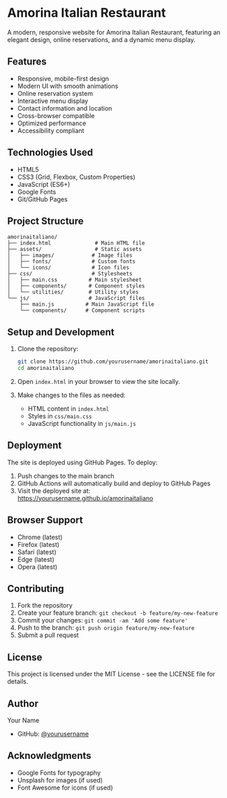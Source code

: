 # Amorina Italian Restaurant

A modern, responsive website for Amorina Italian Restaurant, featuring an elegant design, online reservations, and a dynamic menu display.

## Features

- Responsive, mobile-first design
- Modern UI with smooth animations
- Online reservation system
- Interactive menu display
- Contact information and location
- Cross-browser compatible
- Optimized performance
- Accessibility compliant

## Technologies Used

- HTML5
- CSS3 (Grid, Flexbox, Custom Properties)
- JavaScript (ES6+)
- Google Fonts
- Git/GitHub Pages

## Project Structure

```
amorinaitaliano/
├── index.html              # Main HTML file
├── assets/                 # Static assets
│   ├── images/            # Image files
│   ├── fonts/             # Custom fonts
│   └── icons/             # Icon files
├── css/                   # Stylesheets
│   ├── main.css          # Main stylesheet
│   ├── components/       # Component styles
│   └── utilities/        # Utility styles
└── js/                   # JavaScript files
    ├── main.js          # Main JavaScript file
    └── components/      # Component scripts
```

## Setup and Development

1. Clone the repository:
   ```bash
   git clone https://github.com/yourusername/amorinaitaliano.git
   cd amorinaitaliano
   ```

2. Open `index.html` in your browser to view the site locally.

3. Make changes to the files as needed:
   - HTML content in `index.html`
   - Styles in `css/main.css`
   - JavaScript functionality in `js/main.js`

## Deployment

The site is deployed using GitHub Pages. To deploy:

1. Push changes to the main branch
2. GitHub Actions will automatically build and deploy to GitHub Pages
3. Visit the deployed site at: https://yourusername.github.io/amorinaitaliano

## Browser Support

- Chrome (latest)
- Firefox (latest)
- Safari (latest)
- Edge (latest)
- Opera (latest)

## Contributing

1. Fork the repository
2. Create your feature branch: `git checkout -b feature/my-new-feature`
3. Commit your changes: `git commit -am 'Add some feature'`
4. Push to the branch: `git push origin feature/my-new-feature`
5. Submit a pull request

## License

This project is licensed under the MIT License - see the LICENSE file for details.

## Author

Your Name
- GitHub: [@yourusername](https://github.com/yourusername)

## Acknowledgments

- Google Fonts for typography
- Unsplash for images (if used)
- Font Awesome for icons (if used)
